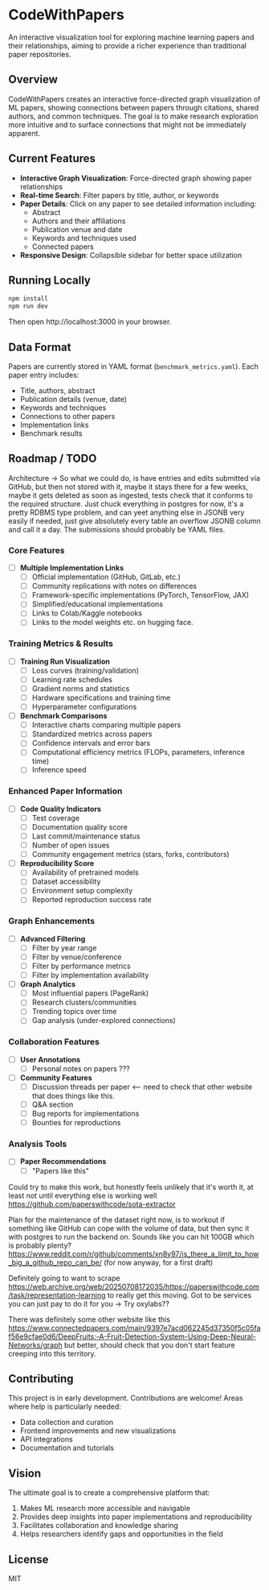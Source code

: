# CodeWithPapers

An interactive visualization tool for exploring machine learning papers and their relationships, aiming to provide a richer experience than traditional paper repositories.

## Overview

CodeWithPapers creates an interactive force-directed graph visualization of ML papers, showing connections between papers through citations, shared authors, and common techniques. The goal is to make research exploration more intuitive and to surface connections that might not be immediately apparent.

## Current Features

- **Interactive Graph Visualization**: Force-directed graph showing paper relationships
- **Real-time Search**: Filter papers by title, author, or keywords
- **Paper Details**: Click on any paper to see detailed information including:
  - Abstract
  - Authors and their affiliations
  - Publication venue and date
  - Keywords and techniques used
  - Connected papers
- **Responsive Design**: Collapsible sidebar for better space utilization

## Running Locally

```bash
npm install
npm run dev
```

Then open http://localhost:3000 in your browser.

## Data Format

Papers are currently stored in YAML format (`benchmark_metrics.yaml`). Each paper entry includes:

- Title, authors, abstract
- Publication details (venue, date)
- Keywords and techniques
- Connections to other papers
- Implementation links
- Benchmark results

## Roadmap / TODO

Architecture -> So what we could do, is have entries and edits submitted via GitHub, but then not stored with it, maybe it stays there for a few weeks, maybe it gets deleted as soon as ingested, tests check that it conforms to the required structure. Just chuck everything in postgres for now, it's a pretty RDBMS type problem, and can yeet anything else in JSONB very easily if needed, just give absolutely every table an overflow JSONB column and call it a day. The submissions should probably be YAML files.

### Core Features

- [ ] **Multiple Implementation Links**
  - [ ] Official implementation (GitHub, GitLab, etc.)
  - [ ] Community replications with notes on differences
  - [ ] Framework-specific implementations (PyTorch, TensorFlow, JAX)
  - [ ] Simplified/educational implementations
  - [ ] Links to Colab/Kaggle notebooks
  - [ ] Links to the model weights etc. on hugging face.

### Training Metrics & Results

- [ ] **Training Run Visualization**
  - [ ] Loss curves (training/validation)
  - [ ] Learning rate schedules
  - [ ] Gradient norms and statistics
  - [ ] Hardware specifications and training time
  - [ ] Hyperparameter configurations
- [ ] **Benchmark Comparisons**
  - [ ] Interactive charts comparing multiple papers
  - [ ] Standardized metrics across papers
  - [ ] Confidence intervals and error bars
  - [ ] Computational efficiency metrics (FLOPs, parameters, inference time)
  - [ ] Inference speed

### Enhanced Paper Information

- [ ] **Code Quality Indicators**
  - [ ] Test coverage
  - [ ] Documentation quality score
  - [ ] Last commit/maintenance status
  - [ ] Number of open issues
  - [ ] Community engagement metrics (stars, forks, contributors)
- [ ] **Reproducibility Score**
  - [ ] Availability of pretrained models
  - [ ] Dataset accessibility
  - [ ] Environment setup complexity
  - [ ] Reported reproduction success rate

### Graph Enhancements

- [ ] **Advanced Filtering**
  - [ ] Filter by year range
  - [ ] Filter by venue/conference
  - [ ] Filter by performance metrics
  - [ ] Filter by implementation availability
- [ ] **Graph Analytics**
  - [ ] Most influential papers (PageRank)
  - [ ] Research clusters/communities
  - [ ] Trending topics over time
  - [ ] Gap analysis (under-explored connections)

### Collaboration Features

- [ ] **User Annotations**
  - [ ] Personal notes on papers ???
- [ ] **Community Features**
  - [ ] Discussion threads per paper <-- need to check that other website that does things like this.
  - [ ] Q&A section
  - [ ] Bug reports for implementations
  - [ ] Bounties for reproductions

### Analysis Tools

- [ ] **Paper Recommendations**
  - [ ] "Papers like this"

Could try to make this work, but honestly feels unlikely that it's worth it, at least not until everything else is working well https://github.com/paperswithcode/sota-extractor

Plan for the maintenance of the dataset right now, is to workout if something like GitHub can cope with the volume of data, but then sync it with postgres to run the backend on. Sounds like you can hit 100GB which is probably plenty? https://www.reddit.com/r/github/comments/xn8y97/is_there_a_limit_to_how_big_a_github_repo_can_be/ (for now anyway, for a first draft)

Definitely going to want to scrape https://web.archive.org/web/20250708172035/https://paperswithcode.com/task/representation-learning to really get this moving. Got to be services you can just pay to do it for you -> Try oxylabs??

There was definitely some other website like this https://www.connectedpapers.com/main/9397e7acd062245d37350f5c05faf56e9cfae0d6/DeepFruits:-A-Fruit-Detection-System-Using-Deep-Neural-Networks/graph but better, should check that you don't start feature creeping into this territory.

## Contributing

This project is in early development. Contributions are welcome! Areas where help is particularly needed:

- Data collection and curation
- Frontend improvements and new visualizations
- API integrations
- Documentation and tutorials

## Vision

The ultimate goal is to create a comprehensive platform that:

1. Makes ML research more accessible and navigable
2. Provides deep insights into paper implementations and reproducibility
3. Facilitates collaboration and knowledge sharing
4. Helps researchers identify gaps and opportunities in the field

## License

MIT
